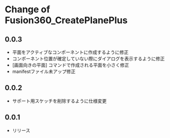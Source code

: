 # Change of Fusion360_CreatePlanePlus

## 0.0.3
+ 平面をアクティブなコンポーネントに作成するように修正
+ コンポーネント位置が確定していない際にダイアログを表示するように修正
+ [画面向きの平面] コマンドで作成される平面を小さく修正
+ manifestファイル未アップ修正

## 0.0.2
+ サポート用スケッチを削除するように仕様変更

## 0.0.1
+ リリース